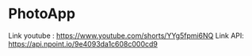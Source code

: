 # PhotoApp
Link youtube : https://www.youtube.com/shorts/YYg5fpmi6NQ
Link API: https://api.npoint.io/9e4093da1c608c000cd9
